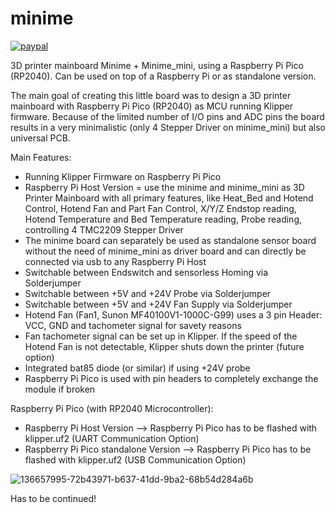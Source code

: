 # minime

[![paypal](https://img.shields.io/badge/Donate-PayPal-green.svg)](https://www.paypal.me/kl33n)

3D printer mainboard Minime + Minime_mini, using a Raspberry Pi Pico (RP2040). Can be used on top of a Raspberry Pi or as standalone version.

The main goal of creating this little board was to design a 3D printer mainboard with Raspberry Pi Pico (RP2040) as MCU running Klipper firmware. Because of the limited number of I/O pins and ADC pins the board results in a very minimalistic (only 4 Stepper Driver on minime_mini) but also universal PCB.

Main Features:
- Running Klipper Firmware on Raspberry Pi Pico
- Raspberry Pi Host Version = use the minime and minime_mini as 3D Printer Mainboard with all primary features, like Heat_Bed and Hotend Control, Hotend Fan and Part Fan Control, X/Y/Z Endstop reading, Hotend Temperature and Bed Temperature reading, Probe reading, controlling 4 TMC2209 Stepper Driver
- The minime board can separately be used as standalone sensor board without the need of minime_mini as driver board and can directly be connected via usb to any Raspberry Pi Host
- Switchable between Endswitch and sensorless Homing via Solderjumper
- Switchable between +5V and +24V Probe via Solderjumper
- Switchable between +5V and +24V Fan Supply via Solderjumper
- Hotend Fan (Fan1, Sunon MF40100V1-1000C-G99) uses a 3 pin Header: VCC, GND and tachometer signal for savety reasons
- Fan tachometer signal can be set up in Klipper. If the speed of the Hotend Fan is not detectable, Klipper shuts down the printer (future option)
- Integrated bat85 diode (or similar) if using +24V probe
- Raspberry Pi Pico is used with pin headers to completely exchange the module if broken

Raspberry Pi Pico (with RP2040 Microcontroller):

- Raspberry Pi Host Version --> Raspberry Pi Pico has to be flashed with klipper.uf2 (UART Communication Option)
- Raspberry Pi Pico standalone Version --> Raspberry Pi Pico has to be flashed with klipper.uf2 (USB Communication Option)

![136657995-72b43971-b637-41dd-9ba2-68b54d284a6b](https://user-images.githubusercontent.com/63971082/140177575-df1185c2-680d-46fd-8e71-2933c701401b.jpg)

Has to be continued!
